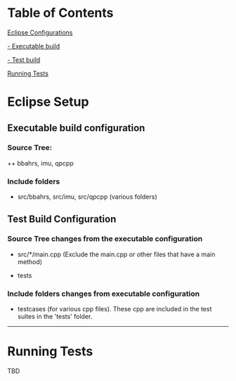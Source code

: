 # Table of Contents  
[Eclipse Configurations](#link1)

[- Executable build](#link1_1)

[- Test build](#link1_2)

[Running Tests](#link2)


<a name="link1"/>

# Eclipse Setup

<a name="link1_1"/>

## Executable build configuration
### Source Tree:
++ bbahrs, imu, qpcpp

### Include folders
+ src/bbahrs, src/imu, src/qpcpp (various folders)


<a name="link1_2"/>

## Test Build Configuration 

### Source Tree changes from the executable configuration
- src/*/main.cpp (Exclude the main.cpp or other files that have a main method)
+ tests

### Include folders changes from executable configuration
+ testcases (for various cpp files). These cpp are included in the test suites in the 'tests' folder.

______________________________
<a name="link1_2"/>

# Running Tests

TBD
